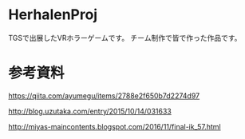 # HerhalenProj

TGSで出展したVRホラーゲームです。
チーム制作で皆で作った作品です。

# 参考資料
https://qiita.com/ayumegu/items/2788e2f650b7d2274d97

http://blog.uzutaka.com/entry/2015/10/14/031633

http://miyas-maincontents.blogspot.com/2016/11/final-ik_57.html
